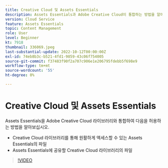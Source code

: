 ```yaml
---
title: Creative Cloud 및 Assets Essentials
description: Assets Essentials과 Adobe Creative Cloud이 통합하는 방법을 알아봅니다.
version: Cloud Service
feature: Assets Essentials
topic: Content Management
role: User
level: Beginner
kt: 7918
thumbnail: 336069.jpeg
last-substantial-update: 2022-10-12T00:00:00Z
exl-id: 74eb8b3c-b521-4fd1-9859-43c06f754005
source-git-commit: f37483f90f2a707c906e1e206795fdebb5f698e9
workflow-type: tm+mt
source-wordcount: '55'
ht-degree: 0%

---
```


# Creative Cloud 및 Assets Essentials

Assets Essentials을 Adobe Creative Cloud 라이브러리와 통합하여 다음을 허용하는 방법을 알아보십시오.

+ Creative Cloud 라이브러리를 통해 원활하게 액세스할 수 있는 Assets Essentials의 파일
+ Assets Essentials에 공유할 Creative Cloud 라이브러리의 파일

>[!VIDEO](https://video.tv.adobe.com/v/336069/?quality=12&learn=on)
